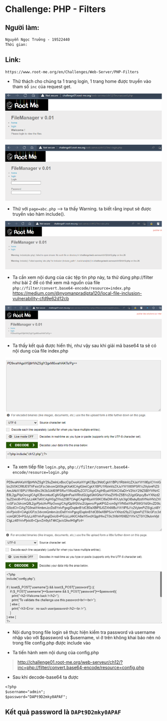 # Challenge: PHP - Filters
## Người làm:   
    Nguyễn Ngọc Trưởng - 19522440
    Thời gian:
## Link: 
    https://www.root-me.org/en/Challenges/Web-Server/PHP-Filters

- Thử thách cho chúng ta 1 trang login, 1 trang home được truyền vào tham số `inc` của request get.
<p align="center"><img src="./images/10.1.png"></p>
<p align="center"><img src="./images/10.2.png"></p>

- Thử với `page=abc.php` --> ta thấy Warning. ta biết rằng input sẽ được truyền vào hàm include(). 
<p align="center"><img src="./images/10.3.png"></p>

- Ta cần xem nội dung của các tệp tin php này, ta thử dùng  php://filter như bài 2 để có thể xem mã nguồn của file `php://filter/convert.base64-encode/resource=index.php`
https://medium.com/@nyomanpradipta120/local-file-inclusion-vulnerability-cfd9e62d12cb

<p align="center"><img src="./images/10.4.png"></p>

- Ta thấy kết quả được hiển thị, như vậy sau khi giải mã base64 ta sẽ có nội dung của file index.php
<p align="center"><img src="./images/10.5.png"></p>

- Ta xem tiếp file `login.php`, `php://filter/convert.base64-encode/resource=login.php`
<p align="center"><img src="./images/10.6.png"></p>

- Nội dung trong file login sẽ thực hiện kiểm tra password và username nhập vào với $password và $username, vì ở trên không khai báo nên nó trong file config.php được include vào 

- Ta tiến hành xem nội dung của config.php
> http://challenge01.root-me.org/web-serveur/ch12/?inc=php://filter/convert.base64-encode/resource=config.php

- Sau khi decode-base64 ta được 
```
<?php
$username="admin";
$password="DAPt9D2mky0APAF";
```

## Kết quả password là `DAPt9D2mky0APAF`